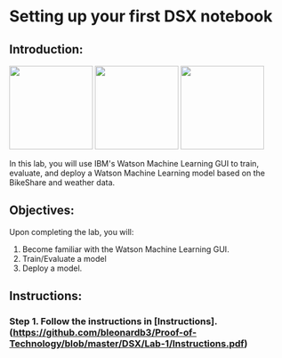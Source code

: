 # Setting up your first DSX notebook

## Introduction:

[<img src="https://raw.githubusercontent.com/bleonardb3/Proof-of-Technology/master/DSX/images/DSX.png" height="150"/>](http://datascience.ibm.com/) [<img src="https://raw.githubusercontent.com/bleonardb3/Proof-of-Technology/master/DSX/images/dashdb-logo.png" height="150"/>](https://www.ibm.com/analytics/us/en/technology/cloud-data-services/dashdb/) [<img src="https://raw.githubusercontent.com/bleonardb3/Proof-of-Technology/master/DSX/images/jupyter.png" height="150"/>](http://jupyter.org/index.html)

In this lab, you will use IBM's Watson Machine Learning GUI to train, evaluate, and deploy a Watson Machine Learning model based on the BikeShare and weather data.  

## Objectives:

Upon completing the lab, you will:

1. Become familiar with the Watson Machine Learning GUI.  
2. Train/Evaluate a model
3. Deploy a model. 

## Instructions:

### Step 1.  Follow the instructions in [Instructions].(https://github.com/bleonardb3/Proof-of-Technology/blob/master/DSX/Lab-1/Instructions.pdf)
